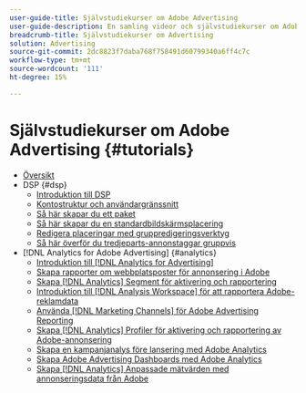 ```yaml
---
user-guide-title: Självstudiekurser om Adobe Advertising
user-guide-description: En samling videor och självstudiekurser om Adobe Advertising.
breadcrumb-title: Självstudiekurser om Advertising
solution: Advertising
source-git-commit: 2dc8823f7daba768f758491d60799340a6ff4c7c
workflow-type: tm+mt
source-wordcount: '111'
ht-degree: 15%

---
```



# Självstudiekurser om Adobe Advertising {#tutorials}

+ [Översikt](overview.md)
+ DSP {#dsp}
   + [Introduktion till DSP](/help/dsp/intro.md)
   + [Kontostruktur och användargränssnitt](/help/dsp/ui.md)
   + [Så här skapar du ett paket](/help/dsp/package-create.md)
   + [Så här skapar du en standardbildskärmsplacering](/help/dsp/placement-create.md)
   + [Redigera placeringar med gruppredigeringsverktyg](/help/dsp/bulk-edit-placement-tools.md)
   + [Så här överför du tredjeparts-annonstaggar gruppvis](/help/dsp/bulk-upload-third-party-ad-tags.md)
+ [!DNL Analytics for Adobe Advertising] {#analytics}
   + [Introduktion till [!DNL Analytics for Advertising]](/help/integrations/analytics/intro-a4adc.md)
   + [Skapa rapporter om webbplatsposter för annonsering i Adobe](/help/integrations/analytics/analytics-site-entry-a4adc.md)
   + [Skapa [!DNL Analytics] Segment för aktivering och rapportering](/help/integrations/analytics/analytics-segments-a4adc.md)
   + [Introduktion till [!DNL Analysis Workspace] för att rapportera Adobe-reklamdata](/help/integrations/analytics/analytics-analysis-workspace-a4adc.md)
   + [Använda [!DNL Marketing Channels] för Adobe Advertising Reporting](/help/integrations/analytics/analytics-reporting-a4adc.md)
   + [Skapa [!DNL Analytics] Profiler för aktivering och rapportering av Adobe-annonsering](/help/integrations/analytics/analytics-profiles-a4adc.md)
   + [Skapa en kampanjanalys före lansering med Adobe Analytics](/help/integrations/analytics/analytics-pre-launch-a4adc.md)
   + [Skapa Adobe Advertising Dashboards med Adobe Analytics](/help/integrations/analytics/analytics-dashboards-a4adc.md)
   + [Skapa [!DNL Analytics] Anpassade mätvärden med annonseringsdata från Adobe](/help/integrations/analytics/analytics-custom-metrics-a4adc.md)

<!-- Add to DSP chapter once the videos are complete:
  + [How to Create a Placement](/help/dsp/placement-create.md)
  + [Placement Targeting Capabilities](/help/dsp/placement-targeting.md)
  + [Audience Libraries and Applying Behavioral Targeting](/help/dsp/audience-libraries.md)
-->

<!-- If I move the "Analytics for Advertising chapter into a larger Integrations chapter, then I'll need to set up redirects by copying a CSV file into this repo and populating it for those legacy file names. -->